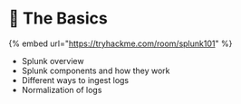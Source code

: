 # 🔰 The Basics

{% embed url="https://tryhackme.com/room/splunk101" %}

* Splunk overview
* Splunk components and how they work
* Different ways to ingest logs
* Normalization of logs
